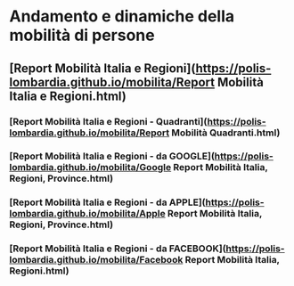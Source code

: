
# Andamento e dinamiche della mobilità di persone 

## [Report Mobilità Italia e Regioni](https://polis-lombardia.github.io/mobilita/Report Mobilità Italia e Regioni.html) 

### [Report Mobilità Italia e Regioni - Quadranti](https://polis-lombardia.github.io/mobilita/Report Mobilità Quadranti.html) 

### [Report Mobilità Italia e Regioni - da GOOGLE](https://polis-lombardia.github.io/mobilita/Google Report Mobilità Italia, Regioni, Province.html) 

### [Report Mobilità Italia e Regioni - da APPLE](https://polis-lombardia.github.io/mobilita/Apple Report Mobilità Italia, Regioni, Province.html) 

### [Report Mobilità Italia e Regioni - da FACEBOOK](https://polis-lombardia.github.io/mobilita/Facebook Report Mobilità Italia, Regioni.html) 

